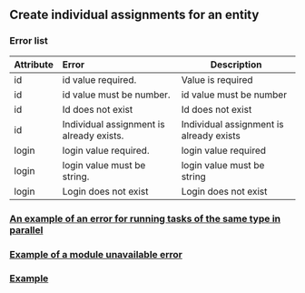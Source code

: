 ## Create individual assignments for an entity
### Error list
| Attribute | Error                                        | Description                                                              |
|---------|:------------------------------|-----------------------------------------------------|
| id | id value required.       | Value is required |
| id | id value must be number. | id value must be number  |
| id | Id does not exist        | Id does not exist                          |
| id | Individual assignment is already exists.        | Individual assignment is already exists            |
| login   | login value required.         | login value required   |
| login   | login value must be string.   | login value must be string   |
| login   | Login does not exist   | Login does not exist            |

### [An example of an error for running tasks of the same type in parallel](https://github.com/cleverlms/integration-docs/blob/main/examples/v2/uniq_task_error.json)
### [Example of a module unavailable error](https://github.com/cleverlms/integration-docs/blob/main/examples/v2/module_unavalible_error.json)
### [Example](https://github.com/cleverlms/integration-docs/blob/main/examples/v2/assignment/create-assignment.json)